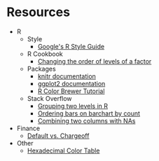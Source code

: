 # Resources

* R
  * Style
    * [Google's R Style Guide](https://google.github.io/styleguide/Rguide.xml)
  * R Cookbook
    * [Changing the order of levels of a factor](http://www.cookbook-r.com/Manipulating_data/Changing_the_order_of_levels_of_a_factor/)
  * Packages
    * [knitr documentation](https://yihui.name/knitr/options)
    * [ggplot2 documentation](http://ggplot2.tidyverse.org/reference/)
    * [R Color Brewer Tutorial](http://data.library.virginia.edu/setting-up-color-palettes-in-r/)
  * Stack Overflow
    * [Grouping two levels in R](https://stackoverflow.com/questions/9604001/grouping-2-levels-of-a-factor-in-r)
    * [Ordering bars on barchart by count](https://stackoverflow.com/questions/5208679/order-bars-in-ggplot2-bar-graph)
    * [Combining two columns with NAs](https://stackoverflow.com/questions/14563531/combine-column-to-remove-nas)
* Finance
  * [Default vs. Chargeoff](https://help.lendingclub.com/hc/en-us/articles/216127747-What-is-the-difference-between-a-loan-that-is-in-default-and-a-loan-that-has-been-charged-off-)
* Other
  * [Hexadecimal Color Table](http://htmlcolorcodes.com/)
